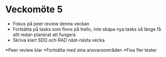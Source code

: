 # Veckomöte 5
* Fokus på peer review denna veckan
* Fortsätta på tasks som finns på trello, inte skapa nya tasks så länge få allt redan planerat att fungera
* Skriva klart SDD och RAD näst-nästa vecka

*Peer review klar
*Fortsätta med sina ansvarsområden
*Fixa fler tester
